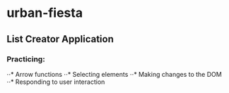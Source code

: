 # urban-fiesta
## List Creator Application
### Practicing:
⋅⋅* Arrow functions
⋅⋅* Selecting elements
⋅⋅* Making changes to the DOM
⋅⋅* Responding to user interaction
